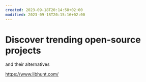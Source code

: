 ```yaml
---
created: 2023-09-18T20:14:58+02:00
modified: 2023-09-18T20:15:16+02:00
---
```


# Discover trending open-source projects
and their alternatives

https://www.libhunt.com/
